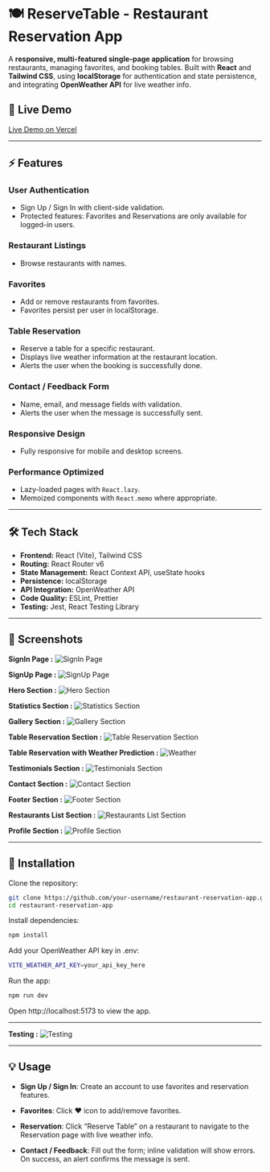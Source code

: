 # 🍽️ ReserveTable - Restaurant Reservation App

A **responsive, multi-featured single-page application** for browsing restaurants, managing favorites, and booking tables. Built with **React** and **Tailwind CSS**, using **localStorage** for authentication and state persistence, and integrating **OpenWeather API** for live weather info.

## 🚀 Live Demo
[Live Demo on Vercel](https://reserve-table-sooty.vercel.app/)  

---

## ⚡ Features

### User Authentication
- Sign Up / Sign In with client-side validation.
- Protected features: Favorites and Reservations are only available for logged-in users.

### Restaurant Listings
- Browse restaurants with names.

### Favorites
- Add or remove restaurants from favorites.
- Favorites persist per user in localStorage.

### Table Reservation
- Reserve a table for a specific restaurant.
- Displays live weather information at the restaurant location.
- Alerts the user when the booking is successfully done.

### Contact / Feedback Form
- Name, email, and message fields with validation.
- Alerts the user when the message is successfully sent.

### Responsive Design
- Fully responsive for mobile and desktop screens.

### Performance Optimized
- Lazy-loaded pages with `React.lazy`.
- Memoized components with `React.memo` where appropriate.

---

## 🛠️ Tech Stack

- **Frontend:** React (Vite), Tailwind CSS  
- **Routing:** React Router v6  
- **State Management:** React Context API, useState hooks  
- **Persistence:** localStorage  
- **API Integration:** OpenWeather API  
- **Code Quality:** ESLint, Prettier  
- **Testing:** Jest, React Testing Library  

---

## 📸 Screenshots

**SignIn Page :**
![SignIn Page](/screenshots/signin.png)

**SignUp Page :**
![SignUp Page](/screenshots/signup.png)

**Hero Section :**
![Hero Section](/screenshots/hero-section.png)

**Statistics Section :** 
![Statistics Section](/screenshots/statistics.png)

**Gallery Section :** 
![Gallery Section](/screenshots/gallery.png)

**Table Reservation Section :** 
![Table Reservation Section](/screenshots/reserve-table-home.png)

**Table Reservation with Weather Prediction :**
![Weather](/screenshots/weather.png)

**Testimonials Section :** 
![Testimonials Section](/screenshots/testimonials.png)

**Contact Section :** 
![Contact Section](/screenshots/contact.png)

**Footer Section :** 
![Footer Section](/screenshots/footer.png)

**Restaurants List Section :** 
![Restaurants List Section](/screenshots/restaurants-list.png)

**Profile Section :** 
![Profile Section](/screenshots/profile.png)

---

## 🚀 Installation

Clone the repository:
```bash
git clone https://github.com/your-username/restaurant-reservation-app.git
cd restaurant-reservation-app
```

Install dependencies:
```bash
npm install
```

Add your OpenWeather API key in .env:
```bash
VITE_WEATHER_API_KEY=your_api_key_here
```

Run the app:
```bash
npm run dev
```
Open http://localhost:5173 to view the app.

---

**Testing :** 
![Testing](/screenshots/testing.png)

--- 

## 💡 Usage

- **Sign Up / Sign In**: Create an account to use favorites and reservation features.

- **Favorites**: Click ♥ icon to add/remove favorites.

- **Reservation**: Click “Reserve Table” on a restaurant to navigate to the Reservation page with live weather info.

- **Contact / Feedback**: Fill out the form; inline validation will show errors. On success, an alert confirms the message is sent.